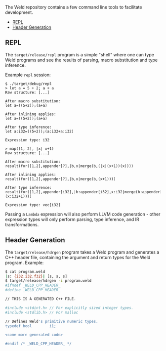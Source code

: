 
The Weld repository contains a few command line tools to facilitate development.


* [REPL](#repl)
* [Header Generation](#header-generation)

## REPL

The `target/release/repl` program is a simple "shell" where one can type Weld programs and see the results of parsing, macro substitution and type inference.

Example `repl` session:
```
$ ./target/debug/repl
> let a = 5 + 2; a + a
Raw structure: [...]

After macro substitution:
let a=((5+2));(a+a)

After inlining applies:
let a=((5+2));(a+a)

After type inference:
let a:i32=((5+2));(a:i32+a:i32)

Expression type: i32

> map([1, 2], |x| x+1)
Raw structure: [...]

After macro substitution:
result(for([1,2],appender[?],|b,x|merge(b,(|x|(x+1))(x))))

After inlining applies:
result(for([1,2],appender[?],|b,x|merge(b,(x+1))))

After type inference:
result(for([1,2],appender[i32],|b:appender[i32],x:i32|merge(b:appender[i32],(x:i32+1))))

Expression type: vec[i32]
```

Passing a `Lambda` expression will also perform LLVM code generation - other expression types will only perform parsing, type inference, and IR transformations.

## Header Generation

The `target/release/hdrgen` program takes a Weld program and generates a C++ header file, containing the argument and return types for the Weld program. Example:

```bash
$ cat program.weld
|s: {i32,i32,f32}| [s, s, s]
$ target/release/hdrgen -i program.weld
#ifndef _WELD_CPP_HEADER_
#define _WELD_CPP_HEADER_

// THIS IS A GENERATED C++ FILE.

#include <stdint.h> // For explicitly sized integer types.
#include <stdlib.h> // For malloc

// Defines Weld's primitive numeric types.
typedef bool        i1;

<some more generated code>

#endif /* _WELD_CPP_HEADER_ */
```

